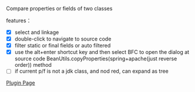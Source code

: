 Compare properties or fields of two classes

features：

- [x] select and linkage
- [x] double-click to navigate to source code
- [x] filter static or final fields or auto filtered
- [x] use the alt+enter shortcut key and then select BFC to
   open the dialog at source code BeanUtils.copyProperties(spring+apache(just reverse order)) method
- [ ] if current p/f is not a jdk class, and nod red, can expand as tree

[Plugin Page](https://plugins.jetbrains.com/plugin/21328-bean-field-comparator)

